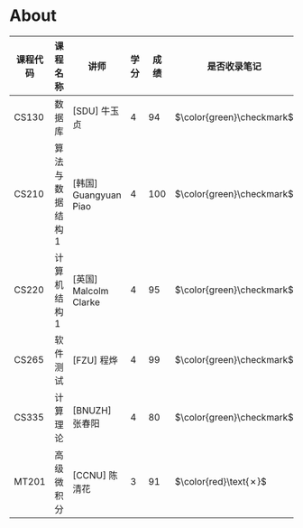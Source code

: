 # About

| 课程代码 | 课程名称        | 讲师                   | 学分 | 成绩 | 是否收录笔记                 | 备注                      |
| -------- | --------------- | ---------------------- | ---- | ---- | ---------------------------- | ------------------------- |
| CS130    | 数据库          | [SDU] 牛玉贞            | 4    | 94   | $\color{green}\checkmark$   |                           |
| CS210    | 算法与数据结构 1 | [韩国] Guangyuan Piao | 4    | 100  | $\color{green}\checkmark$   |                           |
| CS220    | 计算机结构 1    | [英国] Malcolm Clarke    | 4    | 95   | $\color{green}\checkmark$   | 前半部分与 EE103 几乎一致 |
| CS265    | 软件测试        | [FZU] 程烨              | 4    | 99   | $\color{green}\checkmark$   |                           |
| CS335    | 计算理论        | [BNUZH] 张春阳          | 4    | 80   | $\color{green}\checkmark$   |                           |
| MT201    | 高级微积分      | [CCNU] 陈清花          | 3    | 91   | $\color{red}\text{✗}$ | 手写                      |
